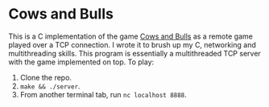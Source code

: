 # Cows and Bulls
This is a C implementation of the game [Cows and Bulls](http://en.wikipedia.org/wiki/Bulls_and_cows) as a remote game played over a TCP connection. I wrote it to brush up my C, networking and multithreading skills. This program is essentially a multithreaded TCP server with the game implemented on top. To play:

1. Clone the repo.
2. `make && ./server`.
3. From another terminal tab, run `nc localhost 8888`.

